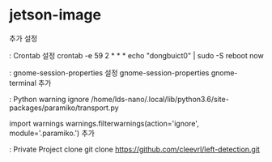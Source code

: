 # jetson-image

추가 설정

: Crontab 설정
crontab -e
59 2 * * * echo "dongbuict0" | sudo -S reboot now

: gnome-session-properties 설정
gnome-session-properties
gnome-terminal 추가

: Python warning ignore
/home/lds-nano/.local/lib/python3.6/site-packages/paramiko/transport.py

import warnings
warnings.filterwarnings(action='ignore', module='.paramiko.') 추가

: Private Project clone
git clone https://github.com/cleevrl/left-detection.git
